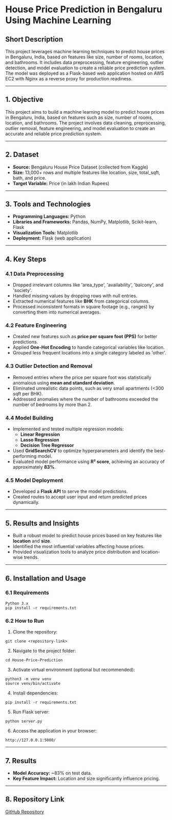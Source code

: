 # House Price Prediction in Bengaluru Using Machine Learning

## Short Description
This project leverages machine learning techniques to predict house prices in Bengaluru, India, based on features like size, number of rooms, location, and bathrooms. It includes data preprocessing, feature engineering, outlier detection, and model evaluation to create a reliable price prediction system. The model was deployed as a Flask-based web application hosted on AWS EC2 with Nginx as a reverse proxy for production readiness.

---

## 1. Objective
This project aims to build a machine learning model to predict house prices in Bengaluru, India, based on features such as size, number of rooms, location, and bathrooms. The project involves data cleaning, preprocessing, outlier removal, feature engineering, and model evaluation to create an accurate and reliable price prediction system.

---

## 2. Dataset
- **Source:** Bengaluru House Price Dataset (collected from Kaggle)
- **Size:** 13,000+ rows and multiple features like location, size, total_sqft, bath, and price.
- **Target Variable:** Price (in lakh Indian Rupees)

---

## 3. Tools and Technologies
- **Programming Languages:** Python
- **Libraries and Frameworks:** Pandas, NumPy, Matplotlib, Scikit-learn, Flask
- **Visualization Tools:** Matplotlib
- **Deployment:** Flask (web application)

---

## 4. Key Steps
### 4.1 Data Preprocessing
- Dropped irrelevant columns like 'area_type', 'availability', 'balcony', and 'society'.
- Handled missing values by dropping rows with null entries.
- Extracted numerical features like **BHK** from categorical columns.
- Processed inconsistent formats in square footage (e.g., ranges) by converting them into numerical averages.

### 4.2 Feature Engineering
- Created new features such as **price per square foot (PPS)** for better predictions.
- Applied **One-Hot Encoding** to handle categorical variables like location.
- Grouped less frequent locations into a single category labeled as 'other'.

### 4.3 Outlier Detection and Removal
- Removed entries where the price per square foot was statistically anomalous using **mean and standard deviation**.
- Eliminated unrealistic data points, such as very small apartments (<300 sqft per BHK).
- Addressed anomalies where the number of bathrooms exceeded the number of bedrooms by more than 2.

### 4.4 Model Building
- Implemented and tested multiple regression models:
  - **Linear Regression**
  - **Lasso Regression**
  - **Decision Tree Regressor**
- Used **GridSearchCV** to optimize hyperparameters and identify the best-performing model.
- Evaluated model performance using **R² score**, achieving an accuracy of approximately **83%**.

### 4.5 Model Deployment
- Developed a **Flask API** to serve the model predictions.
- Created routes to accept user input and return predicted prices dynamically.

---

## 5. Results and Insights
- Built a robust model to predict house prices based on key features like **location** and **size**.
- Identified the most influential variables affecting house prices.
- Provided visualization tools to analyze price distribution and location-wise trends.

---

## 6. Installation and Usage
### 6.1 Requirements
```
Python 3.x
pip install -r requirements.txt
```
### 6.2 How to Run
1. Clone the repository:
```
git clone <repository-link>
```
2. Navigate to the project folder:
```
cd House-Price-Prediction
```
3. Activate virtual environment (optional but recommended):
```
python3 -m venv venv
source venv/bin/activate
```
4. Install dependencies:
```
pip install -r requirements.txt
```
5. Run Flask server:
```
python server.py
```
6. Access the application in your browser:
```
http://127.0.0.1:5000/
```

---

## 7. Results
- **Model Accuracy:** ~83% on test data.
- **Key Feature Impact:** Location and size significantly influence pricing.

---

## 8. Repository Link
[GitHub Repository](<link-to-repository>)
  

